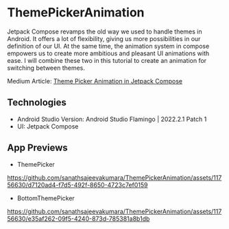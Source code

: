 # ThemePickerAnimation
Jetpack Compose revamps the old way we used to handle themes in Android. It offers a lot of flexibility, giving us more possibilities in our definition of our UI. At the same time, the animation system in compose empowers us to create more ambitious and pleasant UI animations with ease. I will combine these two in this tutorial to create an animation for switching between themes.

Medium Article: [Theme Picker Animation in Jetpack Compose][0]

[0]: https://medium.com/@sanathsajeevakumara/theme-picker-animation-in-jetpack-compose-4d562d663632

## Technologies

* Android Studio Version: Android Studio Flamingo | 2022.2.1 Patch 1
* UI: Jetpack Compose

## App Previews

* ThemePicker 

https://github.com/sanathsajeevakumara/ThemePickerAnimation/assets/11756630/d7120ad4-f7d5-492f-8650-4723c7ef0159

* BottomThemePicker

https://github.com/sanathsajeevakumara/ThemePickerAnimation/assets/11756630/e35af262-09f5-4240-873d-785381a8b1db
